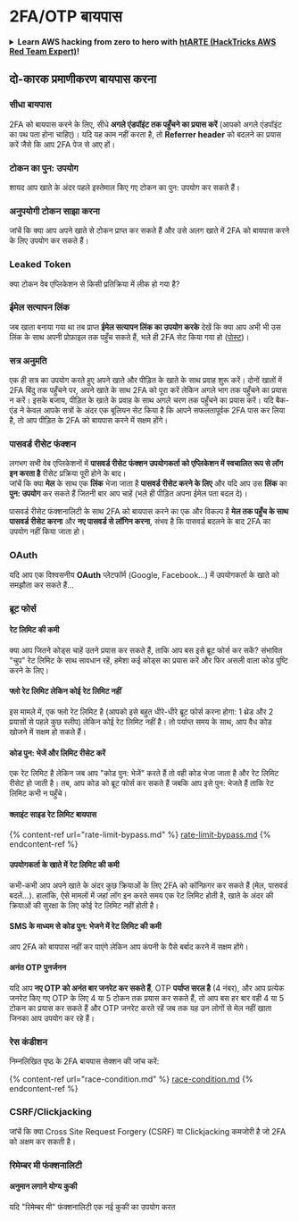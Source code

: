 # 2FA/OTP बायपास

<details>

<summary><strong>Learn AWS hacking from zero to hero with</strong> <a href="https://training.hacktricks.xyz/courses/arte"><strong>htARTE (HackTricks AWS Red Team Expert)</strong></a><strong>!</strong></summary>

HackTricks का समर्थन करने के अन्य तरीके:

* यदि आप अपनी **कंपनी का विज्ञापन HackTricks में देखना चाहते हैं** या **HackTricks को PDF में डाउनलोड करना चाहते हैं** तो [**सब्सक्रिप्शन प्लान्स**](https://github.com/sponsors/carlospolop) देखें!
* [**आधिकारिक PEASS & HackTricks स्वैग**](https://peass.creator-spring.com) प्राप्त करें
* [**The PEASS Family**](https://opensea.io/collection/the-peass-family) की खोज करें, हमारा एक्सक्लूसिव [**NFTs**](https://opensea.io/collection/the-peass-family) संग्रह
* 💬 [**Discord group**](https://discord.gg/hRep4RUj7f) में **शामिल हों** या [**telegram group**](https://t.me/peass) में या **Twitter** 🐦 पर मुझे **फॉलो** करें [**@carlospolopm**](https://twitter.com/carlospolopm)**.**
* **HackTricks** और [**HackTricks Cloud**](https://github.com/carlospolop/hacktricks-cloud) github repos में PRs सबमिट करके अपनी हैकिंग ट्रिक्स शेयर करें।

</details>

## **दो-कारक प्रमाणीकरण बायपास करना**

### **सीधा बायपास**

2FA को बायपास करने के लिए, सीधे **अगले एंडपॉइंट तक पहुँचने का प्रयास करें** (आपको अगले एंडपॉइंट का पथ पता होना चाहिए)। यदि यह काम नहीं करता है, तो **Referrer header** को बदलने का प्रयास करें जैसे कि आप 2FA पेज से आए हों।

### **टोकन का पुन: उपयोग**

शायद आप खाते के अंदर पहले इस्तेमाल किए गए टोकन का पुन: उपयोग कर सकते हैं।

### अनुपयोगी टोकन साझा करना

जांचें कि क्या आप अपने खाते से टोकन प्राप्त कर सकते हैं और उसे अलग खाते में 2FA को बायपास करने के लिए उपयोग कर सकते हैं।

### Leaked Token

क्या टोकन वेब एप्लिकेशन से किसी प्रतिक्रिया में लीक हो गया है?

### ईमेल सत्यापन लिंक

जब खाता बनाया गया था तब प्राप्त **ईमेल सत्यापन लिंक का उपयोग करके** देखें कि क्या आप अभी भी उस लिंक के साथ अपनी प्रोफ़ाइल तक पहुँच सकते हैं, भले ही 2FA सेट किया गया हो ([पोस्ट](https://srahulceh.medium.com/behind-the-scenes-of-a-security-bug-the-perils-of-2fa-cookie-generation-496d9519771b))।

### सत्र अनुमति

एक ही सत्र का उपयोग करते हुए अपने खाते और पीड़ित के खाते के साथ प्रवाह शुरू करें। दोनों खातों में 2FA बिंदु तक पहुँचने पर, अपने खाते के साथ 2FA को पूरा करें लेकिन अगले भाग तक पहुँचने का प्रयास न करें। इसके बजाय, पीड़ित के खाते के प्रवाह के साथ अगले चरण तक पहुँचने का प्रयास करें। यदि बैक-एंड ने केवल आपके सत्रों के अंदर एक बूलियन सेट किया है कि आपने सफलतापूर्वक 2FA पास कर लिया है, तो आप पीड़ित के 2FA को बायपास करने में सक्षम होंगे।

### **पासवर्ड रीसेट फंक्शन**

लगभग सभी वेब एप्लिकेशनों में **पासवर्ड रीसेट फंक्शन उपयोगकर्ता को एप्लिकेशन में स्वचालित रूप से लॉग इन करता है** रीसेट प्रक्रिया पूरी होने के बाद।\
जांचें कि क्या **मेल** के साथ एक **लिंक** भेजा जाता है **पासवर्ड रीसेट करने के लिए** और यदि आप उस **लिंक** का **पुन: उपयोग** कर सकते हैं जितनी बार आप चाहें (भले ही पीड़ित अपना ईमेल पता बदल दे)।

पासवर्ड रीसेट फंक्शनालिटी के साथ 2FA को बायपास करने का एक और विकल्प है **मेल तक पहुँच के साथ पासवर्ड रीसेट करना** और **नए पासवर्ड से लॉगिन करना**, संभव है कि पासवर्ड बदलने के बाद 2FA का उपयोग नहीं किया जाता हो।

### OAuth

यदि आप एक विश्वसनीय **OAuth** प्लेटफॉर्म (Google, Facebook...) में उपयोगकर्ता के खाते को समझौता कर सकते हैं...

### ब्रूट फोर्स

#### रेट लिमिट की कमी

क्या आप जितने कोड्स चाहें उतने प्रयास कर सकते हैं, ताकि आप बस इसे ब्रूट फोर्स कर सकें? संभावित "चुप" रेट लिमिट के साथ सावधान रहें, हमेशा कई कोड्स का प्रयास करें और फिर असली वाला कोड पुष्टि करने के लिए।

#### फ्लो रेट लिमिट लेकिन कोई रेट लिमिट नहीं

इस मामले में, एक फ्लो रेट लिमिट है (आपको इसे बहुत धीरे-धीरे ब्रूट फोर्स करना होगा: 1 थ्रेड और 2 प्रयासों से पहले कुछ स्लीप) लेकिन कोई रेट लिमिट नहीं है। तो पर्याप्त समय के साथ, आप वैध कोड खोजने में सक्षम हो सकते हैं।

#### कोड पुन: भेजें और लिमिट रीसेट करें

एक रेट लिमिट है लेकिन जब आप "कोड पुन: भेजें" करते हैं तो वही कोड भेजा जाता है और रेट लिमिट रीसेट हो जाती है। तब, आप कोड को ब्रूट फोर्स कर सकते हैं जबकि आप इसे पुन: भेजते हैं ताकि रेट लिमिट कभी न पहुँचे।

#### क्लाइंट साइड रेट लिमिट बायपास

{% content-ref url="rate-limit-bypass.md" %}
[rate-limit-bypass.md](rate-limit-bypass.md)
{% endcontent-ref %}

#### उपयोगकर्ता के खाते में रेट लिमिट की कमी

कभी-कभी आप अपने खाते के अंदर कुछ क्रियाओं के लिए 2FA को कॉन्फ़िगर कर सकते हैं (मेल, पासवर्ड बदलें...). हालांकि, ऐसे मामलों में जहां लॉग इन करते समय एक रेट लिमिट होती है, खाते के अंदर की क्रियाओं की सुरक्षा के लिए कोई रेट लिमिट नहीं होती है।

#### SMS के माध्यम से कोड पुन: भेजने में रेट लिमिट की कमी

आप 2FA को बायपास नहीं कर पाएंगे लेकिन आप कंपनी के पैसे बर्बाद करने में सक्षम होंगे।

#### अनंत OTP पुनर्जनन

यदि आप **नए OTP को अनंत बार जनरेट कर सकते हैं**, OTP **पर्याप्त सरल है** (4 नंबर), और आप प्रत्येक जनरेट किए गए OTP के लिए 4 या 5 टोकन तक प्रयास कर सकते हैं, तो आप बस हर बार वही 4 या 5 टोकन का प्रयास कर सकते हैं और OTP जनरेट करते रहें जब तक यह उन लोगों से मेल नहीं खाता जिनका आप उपयोग कर रहे हैं।

### रेस कंडीशन

निम्नलिखित पृष्ठ के 2FA बायपास सेक्शन की जांच करें:

{% content-ref url="race-condition.md" %}
[race-condition.md](race-condition.md)
{% endcontent-ref %}

### CSRF/Clickjacking

जांचें कि क्या Cross Site Request Forgery (CSRF) या Clickjacking कमजोरी है जो 2FA को अक्षम कर सकती है।

### रिमेम्बर मी फंक्शनालिटी

#### अनुमान लगाने योग्य कुकी

यदि "रिमेम्बर मी" फंक्शनालिटी एक नई कुकी का उपयोग करत

